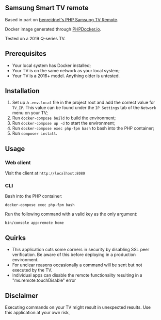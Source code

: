 ## Samsung Smart TV remote

Based in part on [benreidnet's PHP Samsung TV Remote](https://github.com/benreidnet/samsungtv).

Docker image generated through [PHPDocker.io](https://phpdocker.io/).

Tested on a 2019 Q-series TV.

## Prerequisites

- Your local system has Docker installed;
- Your TV is on the same network as your local system;
- Your TV is a 2016+ model. Anything older is untested.

## Installation

1. Set up a `.env.local` file in the project root and add the correct value for `TV_IP`. This value can be found under the `IP Settings` tab of the `Network` menu on your TV;
2. Run `docker-compose build` to build the environment;
3. Run `docker-compose up -d` to start the environment;
4. Run `docker-compose exec php-fpm bash` to bash into the PHP container;
5. Run `composer install`.

## Usage

### Web client

Visit the client at `http://localhost:8080`

### CLI

Bash into the PHP container:

`docker-compose exec php-fpm bash`

Run the following command with a valid key as the only argument:

`bin/console app:remote home`

## Quirks

- This application cuts some corners in security by disabling SSL peer verification. Be aware of this before deploying in a production environment.
- For unclear reasons occasionally a command will be sent but not executed by the TV.
- Individual apps can disable the remote functionality resulting in a "ms.remote.touchDisable" error

## Disclaimer

Executing commands on your TV might result in unexpected results. Use this application at your own risk,
